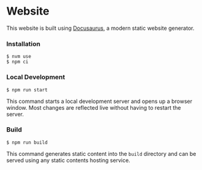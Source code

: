 # Website

This website is built using [Docusaurus](https://docusaurus.io/), a modern static website generator.

### Installation

```
$ nvm use
$ npm ci
```

### Local Development

```
$ npm run start
```

This command starts a local development server and opens up a browser window. Most changes are reflected live without having to restart the server.

### Build

```
$ npm run build
```

This command generates static content into the `build` directory and can be served using any static contents hosting service.
